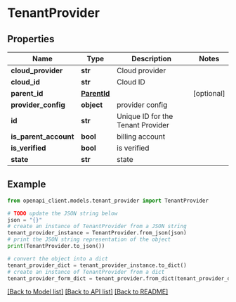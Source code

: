 # TenantProvider


## Properties

Name | Type | Description | Notes
------------ | ------------- | ------------- | -------------
**cloud_provider** | **str** | Cloud provider | 
**cloud_id** | **str** | Cloud ID | 
**parent_id** | [**ParentId**](ParentId.md) |  | [optional] 
**provider_config** | **object** | provider config | 
**id** | **str** | Unique ID for the Tenant Provider | 
**is_parent_account** | **bool** | billing account | 
**is_verified** | **bool** | is verified | 
**state** | **str** | state | 

## Example

```python
from openapi_client.models.tenant_provider import TenantProvider

# TODO update the JSON string below
json = "{}"
# create an instance of TenantProvider from a JSON string
tenant_provider_instance = TenantProvider.from_json(json)
# print the JSON string representation of the object
print(TenantProvider.to_json())

# convert the object into a dict
tenant_provider_dict = tenant_provider_instance.to_dict()
# create an instance of TenantProvider from a dict
tenant_provider_form_dict = tenant_provider.from_dict(tenant_provider_dict)
```
[[Back to Model list]](../README.md#documentation-for-models) [[Back to API list]](../README.md#documentation-for-api-endpoints) [[Back to README]](../README.md)


